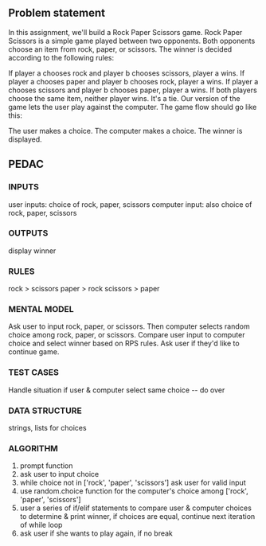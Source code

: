 ## Problem statement

In this assignment, we'll build a Rock Paper Scissors game. Rock Paper Scissors is a simple game played between two opponents. Both opponents choose an item from rock, paper, or scissors. The winner is decided according to the following rules:

If player a chooses rock and player b chooses scissors, player a wins.
If player a chooses paper and player b chooses rock, player a wins.
If player a chooses scissors and player b chooses paper, player a wins.
If both players choose the same item, neither player wins. It's a tie.
Our version of the game lets the user play against the computer. The game flow should go like this:

The user makes a choice.
The computer makes a choice.
The winner is displayed.

## PEDAC

### INPUTS
user inputs: choice of rock, paper, scissors
computer input: also choice of rock, paper, scissors

### OUTPUTS

display winner

### RULES

rock > scissors
paper > rock
scissors > paper

### MENTAL MODEL
Ask user to input rock, paper, or scissors. Then computer selects random choice among rock, paper, or scissors. Compare user input to computer choice and select winner based on RPS rules. Ask user if they'd like to continue game.

### TEST CASES 

Handle situation if user & computer select same choice -- do over

### DATA STRUCTURE

strings, lists for choices

### ALGORITHM
1. prompt function
2. ask user to input choice
3. while choice not in ['rock', 'paper', 'scissors']
   ask user for valid input
4. use random.choice function for the computer's choice among
   ['rock', 'paper', 'scissors']
5. user a series of if/elif statements to compare user & computer 
   choices to determine & print winner, if choices are equal, 
   continue next iteration of while loop
6. ask user if she wants to play again, if no break

